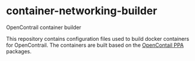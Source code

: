 # container-networking-builder
OpenContrail container builder

This repository contains configuration files used to build docker containers for OpenContrail.
The containers are built based on the [OpenContail PPA](https://launchpad.net/~opencontrail) packages.
